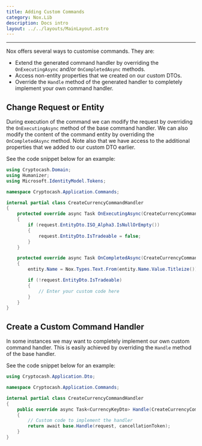 ```yaml
---
title: Adding Custom Commands
category: Nox.Lib
description: Docs intro
layout: ../../layouts/MainLayout.astro
---
```

***
Nox offers several ways to customise commands. They are:

- Extend the generated command handler by overriding the `OnExecutingAsync` and/or `OnCompletedAsync` methods.
- Access non-entity properties that we created on our custom DTOs.
- Override the `Handle` method of the generated handler to completely implement your own command handler. 

## Change Request or Entity

During execution of the command we can modify the request by overriding the `OnExecutingAsync` method of the base command handler. We can also modify the content of the command entity by overriding the `OnCompletedAsync` method. Note also that we have access to the additional properties that we added to our custom DTO earlier.

See the code snippet below for an example:

```csharp
using Cryptocash.Domain;
using Humanizer;
using Microsoft.IdentityModel.Tokens;

namespace Cryptocash.Application.Commands;

internal partial class CreateCurrencyCommandHandler
{
    protected override async Task OnExecutingAsync(CreateCurrencyCommand request)
    {
        if (request.EntityDto.ISO_Alpha3.IsNullOrEmpty())
        {
            request.EntityDto.IsTradeable = false;
        }
    }

    protected override async Task OnCompletedAsync(CreateCurrencyCommand request, Currency entity)
    {
        entity.Name = Nox.Types.Text.From(entity.Name.Value.Titleize());

        if (!request.EntityDto.IsTradeable)
        {
            // Enter your custom code here
        }
    }
}
```

## Create a Custom Command Handler

In some instances we may want to completely implement our own custom command handler. This is easily achieved by overriding the `Handle` method of the base handler. 

See the code snippet below for an example:


```csharp
using Cryptocash.Application.Dto;

namespace Cryptocash.Application.Commands;

internal partial class CreateCurrencyCommandHandler
{
    public override async Task<CurrencyKeyDto> Handle(CreateCurrencyCommand request, CancellationToken cancellationToken)
    {
        // Custom code to implement the handler
        return await base.Handle(request, cancellationToken);
    }
}
```
